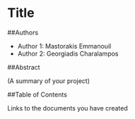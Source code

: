 # Title

##Authors
- Author 1: Mastorakis Emmanouil
- Author 2: Georgiadis Charalampos

##Abstract 

(A summary of your project)

##Table of Contents

Links to the documents you have created



